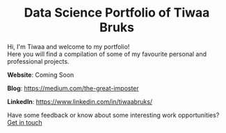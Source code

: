 <h1 align="center">Data Science Portfolio of Tiwaa Bruks</h1>

Hi, I'm Tiwaa and welcome to my portfolio!\
Here you will find a compilation of some of my favourite personal and professional projects. 

**Website**: Coming Soon

**Blog**: https://medium.com/the-great-imposter

**LinkedIn**: https://www.linkedin.com/in/tiwaabruks/


Have some feedback or know about some interesting work opportunities? [Get in touch](mailto:ctbruks@gmail.com "ctbruks@gmail.com") 
